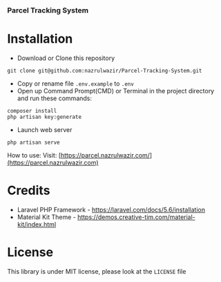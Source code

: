 ### Parcel Tracking System

# Installation
- Download or Clone this repository
```
git clone git@github.com:nazrulwazir/Parcel-Tracking-System.git
```
- Copy or rename file ```.env.example``` to ```.env```
-  Open up Command Prompt(CMD) or Terminal in the project directory and run these commands:
```
composer install
php artisan key:generate
```
- Launch web server
```
php artisan serve
```

How to use:
Visit: [https://parcel.nazrulwazir.com/](https://parcel.nazrulwazir.com)

# Credits
- Laravel PHP Framework - https://laravel.com/docs/5.6/installation
- Material Kit Theme - https://demos.creative-tim.com/material-kit/index.html

# License
This library is under MIT license, please look at the `LICENSE` file
